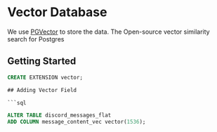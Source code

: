 # Vector Database

We use [PGVector]( https://github.com/pgvector/pgvector) to store the data. The Open-source vector similarity search for Postgres

## Getting Started

```sql 
CREATE EXTENSION vector;

## Adding Vector Field

```sql

ALTER TABLE discord_messages_flat 
ADD COLUMN message_content_vec vector(1536);
```




